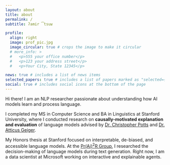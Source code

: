 ```yaml
---
layout: about
title: about
permalink: /
subtitle: ʔamir ͡tsuʁ

profile:
  align: right
  image: prof_pic.jpg
  image_circular: true # crops the image to make it circular
  # more_info: >
  #   <p>555 your office number</p>
  #   <p>123 your address street</p>
  #   <p>Your City, State 12345</p>

news: true # includes a list of news items
selected_papers: true # includes a list of papers marked as "selected={true}"
social: true # includes social icons at the bottom of the page
---
```


Hi there! I am an NLP researcher passionate about understanding how AI models learn and process language.

I completed my MS in Computer Science and BA in Linguistics at Stanford University, where I conducted research on <strong>causally-motivated explanation and evaluation</strong> of language models advised by <a href="https://stanford.edu/~cgpotts/">Dr. Christopher Potts</a> and <a href="https://atticusg.github.io/">Dr. Atticus Geiger</a>.

My Honors thesis at Stanford focused on interpretable, de-biased, and accessible language models. At the <a href="https://prair.group/">Pr(Ai)<sup>2</sup>R Group</a>, I researched the decision-making of language models during text generation. Right now, I am a data scientist at Microsoft working on interactive and explainable agents.